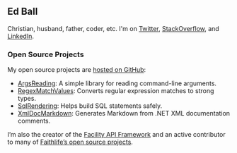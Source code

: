 
## Ed Ball

Christian, husband, father, coder, etc. I'm on [Twitter](https://twitter.com/ejball), [StackOverflow](https://stackoverflow.com/users/23818/ed-ball), and [LinkedIn](https://www.linkedin.com/in/ejball94/).

### Open Source Projects

My open source projects are [hosted on GitHub](https://github.com/ejball):

* [ArgsReading](ArgsReading/): A simple library for reading command-line arguments.
* [RegexMatchValues](RegexMatchValues/): Converts regular expression matches to strong types.
* [SqlRendering](SqlRendering/): Helps build SQL statements safely.
* [XmlDocMarkdown](XmlDocMarkdown/): Generates Markdown from .NET XML documentation comments.

I’m also the creator of the [Facility API Framework](https://facilityapi.github.io/) and an active contributor to many of [Faithlife’s open source projects](https://faithlife.github.io/).

